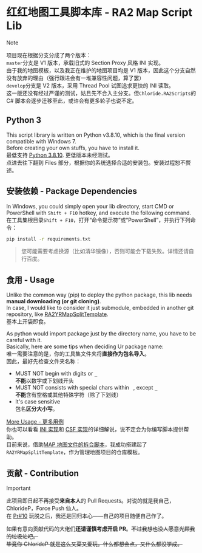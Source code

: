 # 红红地图工具脚本库 - RA2 Map Script Lib

> [!note]
> 项目现在根据分支分成了两个版本：  
> `master`分支是 V1 版本，承载旧式的 Section Proxy 风格 INI 实现。  
> 由于我的地图模板，以及我正在维护的地图项目均是 V1 版本，因此这个分支自然没有放弃的理由（强行跟进会有一堆兼容性问题，算了罢）  
> `develop`分支是 V2 版本，采用 Thread Pool 试图追求更快的 INI 读取。  
> 这一版还没有经过严谨的测试，姑且先不合入主分支。但`Chloride.RA2Scripts`的 C# 脚本会逐步迁移至此，或许会有更多轮子也说不定。

## Python 3

This script library is written on Python v3.8.10, which is the final version compatible with Windows 7.  
Before creating your own stuffs, you have to install it.  
最低支持 [Python 3.8.10](https://www.python.org/downloads/release/python-3810/). 更低版本未经测试。  
点进去往下翻到 Files 部分，根据你的系统选择合适的安装包。安装过程恕不赘述。

## 安装依赖 - Package Dependencies
In Windows, you could simply open your lib directory, start CMD or PowerShell with `Shift + F10` hotkey,
and execute the following command.  
在工具集根目录`Shift + F10`，打开“命令提示符”或“PowerShell”，并执行下列命令：
```cmd
pip install -r requirements.txt
```

> 您可能需要考虑换源（比如清华镜像），否则可能会下载失败。详情还请自行百度。

## 食用 - Usage
Unlike the common way (pip) to deploy the python package, this lib needs **manual downloading (or git cloning)**.  
In case, I would like to consider it just submodule, embedded in another git repository, like [RA2YRMapSplitTemplate](https://github.com/ClLab-YR/RA2YRMapSplitTemplate).  
基本上开袋即食。

As python would import package just by the directory name, you have to be careful with it.  
Basically, here are some tips when deciding Ur package name:  
唯一需要注意的是，你的工具集文件夹将**直接作为包名导入**。  
因此，最好先检查文件夹名称：
- MUST NOT begin with digits or `_`  
  **不能**以数字或下划线开头
- MUST NOT consists with special chars within ` `, except `_`  
  **不能**含有空格或其他特殊字符（除了下划线）
- It's case sensitive  
  包名**区分大小写**。

[More Usage - 更多用例](docs/samples.md)  
你也可以看看 [INI 实现](docs/format.ini.md)和 [CSF 实现](docs/format.csf.md)的详细解说，说不定会为你编写脚本提供帮助。  
目前来说，借助[MAP 地图文件的拆合脚本](docs/map_split.md)，我成功搭建起了`RA2YRMapSplitTemplate`，作为管理地图项目的仓库模板。

## 贡献 - Contribution

> [!important]
> 此项目即日起不再接受**来自本人**的 Pull Requests。对说的就是我自己，ChlorideP，Force Push 仙人。  
> 在 [Pr#10](https://github.com/ClLab-YR/pyalert2yr/pull/10) 玩脱之后，我还是回归本心——自己的项目随便自己作了。
> 
> 如果有意向贡献代码的大佬们**还请谨慎考虑开启 PR**。~~不过我想也没人愿意光顾我的垃圾站吧。~~  
> ~~毕竟你 ChlorideP 就是这么又菜又爱玩。什么都想会点，又什么都没学成。~~
